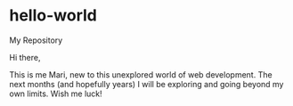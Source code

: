 # hello-world
My Repository 

Hi there, 

This is me Mari, new to this unexplored world of web development.
The next months (and hopefully years) I will be exploring and going beyond my own limits. 
Wish me luck! 

